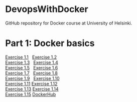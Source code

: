# DevopsWithDocker
GitHub repository for Docker course at University of Helsinki.

# Part 1: Docker basics
[Exercise 1.1](Part1/1.1) &nbsp;
[Exercise 1.2](Part1/1.2)<br>
[Exercise 1.3](Part1/1.3) &nbsp;
[Exercise 1.4](Part1/1.4)<br>
[Exercise 1.5](Part1/1.5) &nbsp;
[Exercise 1.6](Part1/1.6)<br>
[Exercise 1.7](Part1/1.7) &nbsp;
[Exercise 1.8](Part1/1.8)<br>
[Exercise 1.9](Part1/1.9) &nbsp;
[Exercise 1.10](Part1/1.10)<br>
[Exercise 1.11](Part1/1.11)
[Exercise 1.12](Part1/1.12)<br>
[Exercise 1.13](Part1/1.13)
[Exercise 1.14](Part1/1.14)<br>
[Exercise 1.15](Part1/1.15)
[DockerHub](https://hub.docker.com/repository/docker/paulbekk/webmonitor)
